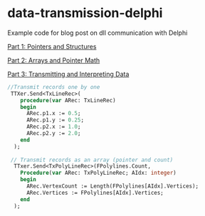 # data-transmission-delphi
Example code for blog post on dll communication with Delphi

[Part 1: Pointers and Structures](https://schellingerhout.github.io/data%20transmission/datatransmission1/)

[Part 2: Arrays and Pointer Math](https://schellingerhout.github.io/data%20transmission/datatransmission2/)

[Part 3: Transmitting and Interpreting Data](https://schellingerhout.github.io/data%20transmission/datatransmission3/)

``` pascal
//Transmit records one by one
 TTXer.Send<TxLineRec>( 
    procedure(var ARec: TxLineRec) 
    begin
      ARec.p1.x := 0.5;
      ARec.p1.y := 0.25;
      ARec.p2.x := 1.0;
      ARec.p2.y := 2.0;
    end
  );
  
 // Transmit records as an array (pointer and count)
  TTxer.Send<TxPolyLineRec>(FPolylines.Count, 
    Procedure(var ARec: TxPolyLineRec; AIdx: integer)
    begin
      ARec.VertexCount := Length(FPolylines[AIdx].Vertices);
      ARec.Vertices := FPolylines[AIdx].Vertices;  
    end
  );
```
